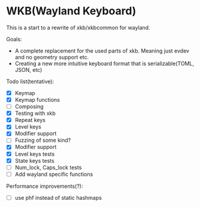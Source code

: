 # WKB(Wayland Keyboard)

This is a start to a rewrite of xkb/xkbcommon for wayland.

Goals: 
- A complete replacement for the used parts of xkb. Meaning just evdev and no geometry support etc.
- Creating a new more intuitive keyboard format that is serializable(TOML, JSON, etc)

Todo list(tentative):
- [x] Keymap
- [x] Keymap functions 
- [ ] Composing
- [x] Testing with xkb 
- [x] Repeat keys
- [x] Level keys
- [x] Modifier support
- [ ] Fuzzing of some kind?
- [x] Modifier support
- [x] Level keys tests
- [x] State keys tests
- [ ] Num_lock, Caps_lock tests
- [ ] Add wayland specific functions

Performance improvements(?):
- [ ] use phf instead of static hashmaps
